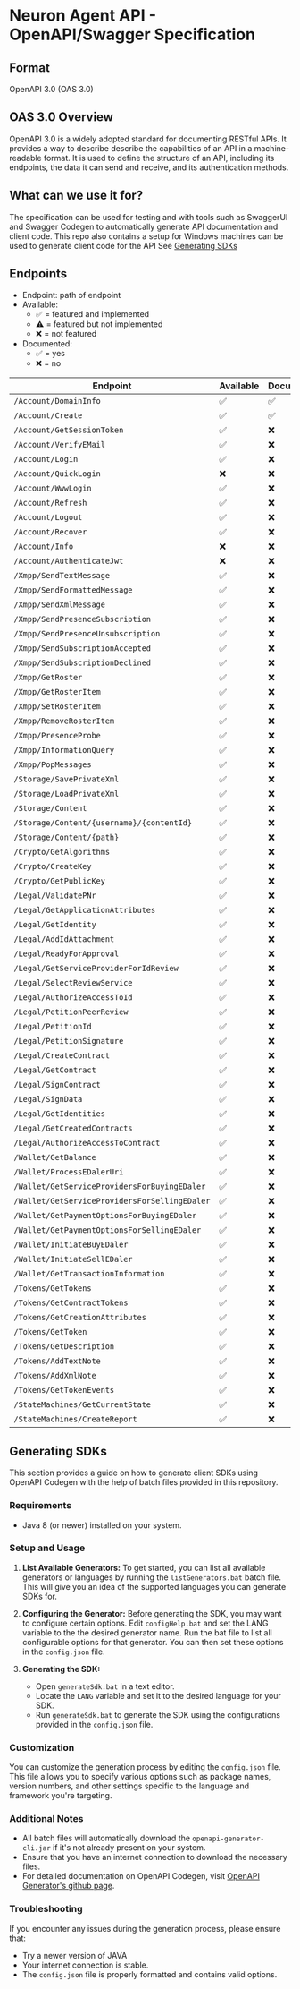 # Neuron Agent API - OpenAPI/Swagger Specification

## Format

OpenAPI 3.0 (OAS 3.0)

## OAS 3.0 Overview

OpenAPI 3.0 is a widely adopted standard for documenting RESTful APIs. It provides a way to describe describe the capabilities of an API in a machine-readable format.
It is used to define the structure of an API, including its endpoints, the data it can send and receive, and its authentication methods.

## What can we use it for?

The specification can be used for testing and with tools such as SwaggerUI and Swagger Codegen to automatically generate API documentation and client code.
This repo also contains a setup for Windows machines can be used to generate client code for the API
See [Generating SDKs](#generating-sdks)

## Endpoints

- Endpoint: path of endpoint
- Available:
  - ✅ = featured and implemented
  - ⚠️ = featured but not implemented
  - ❌ = not featured
- Documented:
  - ✅ = yes
  - ❌ = no

| Endpoint                                     | Available      | Documented      |
|----------------------------------------------|----------------|-----------------|
| `/Account/DomainInfo`                        | ✅             |✅              |
| `/Account/Create`                            | ✅             |✅              |
| `/Account/GetSessionToken`                   | ✅             |❌              |
| `/Account/VerifyEMail`                       | ✅             |❌              |
| `/Account/Login`                             | ✅             |❌              |
| `/Account/QuickLogin`                        | ❌             |❌              |
| `/Account/WwwLogin`                          | ✅             |❌              |
| `/Account/Refresh`                           | ✅             |❌              |
| `/Account/Logout`                            | ✅             |❌              |
| `/Account/Recover`                           | ✅             |❌              |
| `/Account/Info`                              | ❌             |❌              |
| `/Account/AuthenticateJwt`                   | ❌             |❌              |
| `/Xmpp/SendTextMessage`                      | ✅             |❌              |
| `/Xmpp/SendFormattedMessage`                 | ✅             |❌              |
| `/Xmpp/SendXmlMessage`                       | ✅             |❌              |
| `/Xmpp/SendPresenceSubscription`             | ✅             |❌              |
| `/Xmpp/SendPresenceUnsubscription`           | ✅             |❌              |
| `/Xmpp/SendSubscriptionAccepted`             | ✅             |❌              |
| `/Xmpp/SendSubscriptionDeclined`             | ✅             |❌              |
| `/Xmpp/GetRoster`                            | ✅             |❌              |
| `/Xmpp/GetRosterItem`                        | ✅             |❌              |
| `/Xmpp/SetRosterItem`                        | ✅             |❌              |
| `/Xmpp/RemoveRosterItem`                     | ✅             |❌              |
| `/Xmpp/PresenceProbe`                        | ✅             |❌              |
| `/Xmpp/InformationQuery`                     | ✅             |❌              |
| `/Xmpp/PopMessages`                          | ✅             |❌              |
| `/Storage/SavePrivateXml`                    | ✅             |❌              |
| `/Storage/LoadPrivateXml`                    | ✅             |❌              |
| `/Storage/Content`                           | ✅             |❌              |
| `/Storage/Content/{username}/{contentId}`    | ✅             |❌              |
| `/Storage/Content/{path}`                    | ✅             |❌              |
| `/Crypto/GetAlgorithms`                      | ✅             |❌              |
| `/Crypto/CreateKey`                          | ✅             |❌              |
| `/Crypto/GetPublicKey`                       | ✅             |❌              |
| `/Legal/ValidatePNr`                         | ✅             |❌              |
| `/Legal/GetApplicationAttributes`            | ✅             |❌              |
| `/Legal/GetIdentity`                         | ✅             |❌              |
| `/Legal/AddIdAttachment`                     | ✅             |❌              |
| `/Legal/ReadyForApproval`                    | ✅             |❌              |
| `/Legal/GetServiceProviderForIdReview`       | ✅             |❌              |
| `/Legal/SelectReviewService`                 | ✅             |❌              |
| `/Legal/AuthorizeAccessToId`                 | ✅             |❌              |
| `/Legal/PetitionPeerReview`                  | ✅             |❌              |
| `/Legal/PetitionId`                          | ✅             |❌              |
| `/Legal/PetitionSignature`                   | ✅             |❌              |
| `/Legal/CreateContract`                      | ✅             |❌              |
| `/Legal/GetContract`                         | ✅             |❌              |
| `/Legal/SignContract`                        | ✅             |❌              |
| `/Legal/SignData`                            | ✅             |❌              |
| `/Legal/GetIdentities`                       | ✅             |❌              |
| `/Legal/GetCreatedContracts`                 | ✅             |❌              |
| `/Legal/AuthorizeAccessToContract`           | ✅             |❌              |
| `/Wallet/GetBalance`                         | ✅             |❌              |
| `/Wallet/ProcessEDalerUri`                   | ✅             |❌              |
| `/Wallet/GetServiceProvidersForBuyingEDaler` | ✅             |❌              |
| `/Wallet/GetServiceProvidersForSellingEDaler`| ✅             |❌              |
| `/Wallet/GetPaymentOptionsForBuyingEDaler`   | ✅             |❌              |
| `/Wallet/GetPaymentOptionsForSellingEDaler`  | ✅             |❌              |
| `/Wallet/InitiateBuyEDaler`                  | ✅             |❌              |
| `/Wallet/InitiateSellEDaler`                 | ✅             |❌              |
| `/Wallet/GetTransactionInformation`          | ✅             |❌              |
| `/Tokens/GetTokens`                          | ✅             |❌              |
| `/Tokens/GetContractTokens`                  | ✅             |❌              |
| `/Tokens/GetCreationAttributes`              | ✅             |❌              |
| `/Tokens/GetToken`                           | ✅             |❌              |
| `/Tokens/GetDescription`                     | ✅             |❌              |
| `/Tokens/AddTextNote`                        | ✅             |❌              |
| `/Tokens/AddXmlNote`                         | ✅             |❌              |
| `/Tokens/GetTokenEvents`                     | ✅             |❌              |
| `/StateMachines/GetCurrentState`             | ✅             |❌              |
| `/StateMachines/CreateReport`                | ✅             |❌              |

## Generating SDKs

This section provides a guide on how to generate client SDKs using OpenAPI Codegen with the help of batch files provided in this repository.

### Requirements

- Java 8 (or newer) installed on your system.

### Setup and Usage

1. **List Available Generators:** To get started, you can list all available generators or languages by running the `listGenerators.bat` batch file. This will give you an idea of the supported languages you can generate SDKs for.

2. **Configuring the Generator:** Before generating the SDK, you may want to configure certain options. Edit `configHelp.bat` and set the LANG variable to the the desired generator name. Run the bat file to list all configurable options for that generator. You can then set these options in the `config.json` file.

3. **Generating the SDK:**
    - Open `generateSdk.bat` in a text editor.
    - Locate the `LANG` variable and set it to the desired language for your SDK.
    - Run `generateSdk.bat` to generate the SDK using the configurations provided in the `config.json` file.

### Customization

You can customize the generation process by editing the `config.json` file. This file allows you to specify various options such as package names, version numbers, and other settings specific to the language and framework you're targeting.

### Additional Notes

- All batch files will automatically download the `openapi-generator-cli.jar` if it's not already present on your system.
- Ensure that you have an internet connection to download the necessary files.
- For detailed documentation on OpenAPI Codegen, visit [OpenAPI Generator's github page](https://github.com/OpenAPITools/openapi-generator).

### Troubleshooting

If you encounter any issues during the generation process, please ensure that:

- Try a newer version of JAVA
- Your internet connection is stable.
- The `config.json` file is properly formatted and contains valid options.
